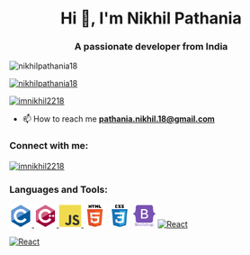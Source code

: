<h1 align="center">Hi 👋, I'm Nikhil Pathania</h1>
<h3 align="center">A passionate developer from India</h3>

<p align="left"> <img src="https://komarev.com/ghpvc/?username=nikhilpathania18&label=Profile%20views&color=0e75b6&style=flat" alt="nikhilpathania18" /> </p>

<p align="left"> <a href="https://github.com/ryo-ma/github-profile-trophy"><img src="https://github-profile-trophy.vercel.app/?username=nikhilpathania18" alt="nikhilpathania18" /></a> </p>

<p align="left"> <a href="https://twitter.com/imnikhil2218" target="blank"><img src="https://img.shields.io/twitter/follow/imnikhil2218?logo=twitter&style=for-the-badge" alt="imnikhil2218" /></a> </p>

- 📫 How to reach me **pathania.nikhil.18@gmail.com**

<h3 align="left">Connect with me:</h3>
<p align="left">
<a href="https://twitter.com/imnikhil2218" target="blank"><img align="center" src="https://raw.githubusercontent.com/rahuldkjain/github-profile-readme-generator/master/src/images/icons/Social/twitter.svg" alt="imnikhil2218" height="30" width="40" /></a>
</p>

<h3 align="left">Languages and Tools:</h3>
<p align="left"> <a href="https://www.cprogramming.com/" target="_blank"> <img src="https://raw.githubusercontent.com/devicons/devicon/master/icons/c/c-original.svg" alt="c" width="40" height="40"/> </a> <a href="https://www.w3schools.com/cpp/" target="_blank"> <img src="https://raw.githubusercontent.com/devicons/devicon/master/icons/cplusplus/cplusplus-original.svg" alt="cplusplus" width="40" height="40"/> </a> <a href="https://developer.mozilla.org/en-US/docs/Web/JavaScript" target="_blank"> <img src="https://raw.githubusercontent.com/devicons/devicon/master/icons/javascript/javascript-original.svg" alt="javascript" width="40" height="40"/> </a> <a href="#" title="HTML"><img src="https://raw.githubusercontent.com/devicons/devicon/master/icons/html5/html5-original-wordmark.svg" width="40" height="40" alt="HTML"></a>
<a href="#" title="CSS"><img src="https://raw.githubusercontent.com/devicons/devicon/master/icons/css3/css3-original-wordmark.svg" width="40" height="40" alt="CSS"></a>
<a href="#" title="Bootstrap"><img src="https://raw.githubusercontent.com/devicons/devicon/master/icons/bootstrap/bootstrap-plain-wordmark.svg" width="40" height="40" alt="Bootstrap"></a>
<a href="#" title="React"><img src="https://upload.wikimedia.org/wikipedia/commons/thumb/a/a7/React-icon.svg/1200px-React-icon.svg.png" width="50" height="40" alt="React"</a>
 
<a href="#" title="React"><img src="https://cdn.pixabay.com/photo/2015/04/23/17/41/node-js-736399_960_720.png" width="50" height="40" alt="React"></a> </p>
